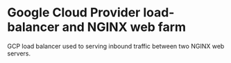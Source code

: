 # Google Cloud Provider load-balancer and NGINX web farm

GCP load balancer used to serving inbound traffic between two NGINX web servers.

